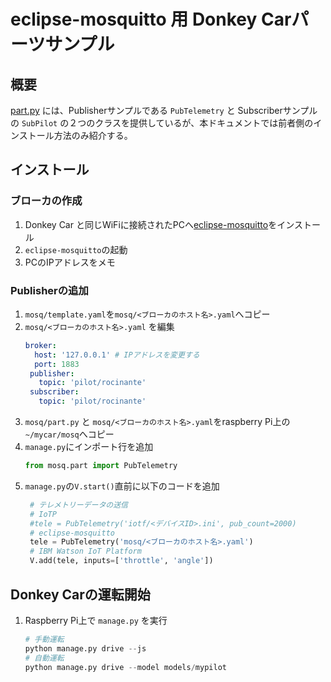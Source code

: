 # eclipse-mosquitto 用 Donkey Carパーツサンプル

## 概要
[part.py](./part.py) には、Publisherサンプルである `PubTelemetry` と Subscriberサンプルの `SubPilot` の２つのクラスを提供しているが、本ドキュメントでは前者側のインストール方法のみ紹介する。

## インストール

### ブローカの作成

1. Donkey Car と同じWiFiに接続されたPCへ[eclipse-mosquitto](https://mosquitto.org/download/)をインストール
2. `eclipse-mosquitto`の起動
3. PCのIPアドレスをメモ


### Publisherの追加

1. `mosq/template.yaml`を`mosq/<ブローカのホスト名>.yaml`へコピー
2. `mosq/<ブローカのホスト名>.yaml` を編集
   ```yaml
   broker:
     host: '127.0.0.1' # IPアドレスを変更する
     port: 1883
    publisher:
      topic: 'pilot/rocinante'
    subscriber:
      topic: 'pilot/rocinante'
   ```
3. `mosq/part.py` と `mosq/<ブローカのホスト名>.yaml`をraspberry Pi上の`~/mycar/mosq`へコピー
4. `manage.py`にインポート行を追加
   ```python
   from mosq.part import PubTelemetry
   ```
5. `manage.py`の`V.start()`直前に以下のコードを追加
   ```python
    # テレメトリーデータの送信
    # IoTP
    #tele = PubTelemetry('iotf/<デバイスID>.ini', pub_count=2000)
    # eclipse-mosquitto
    tele = PubTelemetry('mosq/<ブローカのホスト名>.yaml')
    # IBM Watson IoT Platform
    V.add(tele, inputs=['throttle', 'angle'])
   ```

## Donkey Carの運転開始

1. Raspberry Pi上で `manage.py` を実行
   ```python
   # 手動運転
   python manage.py drive --js
   # 自動運転
   python manage.py drive --model models/mypilot
   ```
   

